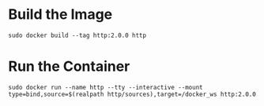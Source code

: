 # Build the Image
`sudo docker build --tag http:2.0.0 http`

# Run the Container
`sudo docker run --name http --tty --interactive --mount type=bind,source=$(realpath http/sources),target=/docker_ws http:2.0.0`
